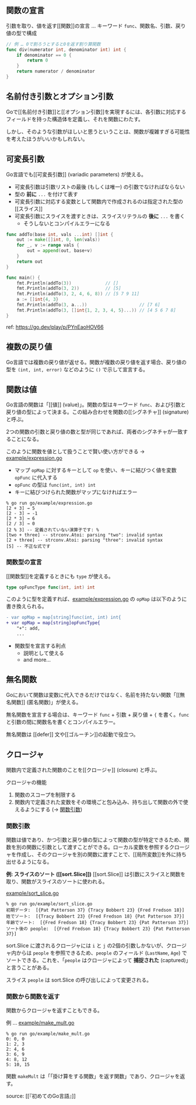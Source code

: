 ## 関数の宣言

引数を取り、値を返す[[関数]]の宣言 … キーワード `func`、関数名、引数、戻り値の型で構成

```go
// 例 … 0で割ろうとすると0を返す割り算関数
func div(numerator int, denominator int) int {
	if denominator == 0 {
		return 0
	}
	return numerator / denominator
}
```

## 名前付き引数とオプション引数

Goで[[名前付き引数]]と[[オプション引数]]を実現するには、各引数に対応するフィールドを持った構造体を定義し、それを関数にわたす。

しかし、そのような引数がほしいと思うということは、関数が複雑すぎる可能性を考えたほうがいいかもしれない。

## 可変長引数

Go言語でも[[可変長引数]] (variadic parameters) が使える。

- 可変長引数は引数リストの最後 (もしくは唯一) の引数でなければならない
- 型の **前に** `...` を付けて表す
- 可変長引数に対応する変数として関数内で作成されるのは指定された型の[[スライス]]
- 可変長引数にスライスを渡すときは、スライスリテラルの **後に** `...` を書く
  - そうしないとコンパイルエラーになる


```go
func addTo(base int, vals ...int) []int {
	out := make([]int, 0, len(vals))
	for _, v := range vals {
		out = append(out, base+v)
	}
	return out
}

func main() {
	fmt.Println(addTo(3))             // []
	fmt.Println(addTo(3, 2))          // [5]
	fmt.Println(addTo(3, 2, 4, 6, 8)) // [5 7 9 11]
	a := []int{4, 3}
	fmt.Println(addTo(3, a...))                    // [7 6]
	fmt.Println(addTo(3, []int{1, 2, 3, 4, 5}...)) // [4 5 6 7 8]
}
```
ref: https://go.dev/play/p/PYnEaoHOV66


## 複数の戻り値

Go言語では複数の戻り値が返せる。関数が複数の戻り値を返す場合、戻り値の型を `(int, int, error)` などのように `()` で示して宣言する。

## 関数は値

Go言語の関数は「[[値]] (value)」。関数の型はキーワード `func`、および引数と戻り値の型によって決まる。この組み合わせを関数の[[シグネチャ]] (signature) と呼ぶ。

2つの関数の引数と戻り値の数と型が同じであれば、両者のシグネチャが一致することになる。

このように関数を値として扱うことで賢い使い方ができる → [example/expression.go](example/expression.go)

- マップ `opMap` に対するキーとして `op` を使い、キーに結びつく値を変数 `opFunc` に代入する
- `opFunc` の型は `func(int, int) int`
- キーに結びつけられた関数がマップになければエラー

```shell
% go run go/example/expression.go
[2 + 3] → 5
[2 - 3] → -1
[2 * 3] → 6
[2 / 3] → 0
[2 % 3] -- 定義されていない演算子です: %
[two + three] -- strconv.Atoi: parsing "two": invalid syntax
[2 + three] -- strconv.Atoi: parsing "three": invalid syntax
[5] -- 不正な式です
```

### 関数型の宣言

[[関数型]]を定義するときにも `type` が使える。

```go
type opFuncType func(int, int) int
```

このように型を定義すれば、[example/expression.go](example/expression.go) の `opMap` は以下のように書き換えられる。

```diff
- var opMap = map[string]func(int, int) int{
+ var opMap = map[string]opFuncType{
	"+": add,
	...
```

- 関数型を宣言する利点
  - 説明として使える
  - and more...

## 無名関数

Goにおいて関数は変数に代入できるだけではなく、名前を持たない関数「[[無名関数]] (匿名関数)」が使える。

無名関数を宣言する場合は、キーワード `func` + 引数 + 戻り値 + `{` を書く。`func` と引数の間に関数名を書くとコンパイルエラー。

無名関数は [[defer]] 文や[[ゴルーチン]]の起動で役立つ。

## クロージャ

関数内で定義された関数のことを[[クロージャ]] (closure) と呼ぶ。

クロージャの機能

1) 関数のスコープを制限する
2) 関数内で定義された変数をその環境ごと包み込み、持ち出して関数の外で使えるようにする (→ [関数引数](#関数引数))

### 関数引数

関数は値であり、かつ引数と戻り値の型によって関数の型が特定できるため、関数を別の関数に引数として渡すことができる。ローカル変数を参照するクロージャを作成し、そのクロージャを別の関数に渡すことで、[[局所変数]]を外に持ち出せるようになる。

**例: スライスのソート ([[sort.Slice]])**
[[sort.Slice]] は引数にスライスと関数を取り、関数がスライスのソートに使われる。

[example/sort_slice.go](example/sort_slice.go)

```shell
% go run go/example/sort_slice.go
初期データ:  [{Pat Patterson 37} {Tracy Bobbert 23} {Fred Fredson 18}]
姓でソート:  [{Tracy Bobbert 23} {Fred Fredson 18} {Pat Patterson 37}]
年齢でソート:  [{Fred Fredson 18} {Tracy Bobbert 23} {Pat Patterson 37}]
ソート後の people:  [{Fred Fredson 18} {Tracy Bobbert 23} {Pat Patterson 37}]
```

sort.Slice に渡されるクロージャには `i` と `j` の2個の引数しかないが、クロージャ内からは `people` を参照できるため、`people` のフィールド (`LastName`, `Age`) でソートできる。これを、「`people` はクロージャによって **捕捉された** (captured)」と言うことがある。

スライス `people` は sort.Slice の呼び出しによって変更される。

### 関数から関数を返す

関数からクロージャを返すこともできる。

例 … [example/make_mult.go](example/make_mult.go)

```shell
% go run go/example/make_mult.go
0: 0, 0
1: 2, 3
2: 4, 6
3: 6, 9
4: 8, 12
5: 10, 15
```

関数 `makeMult` は「「掛け算をする関数」を返す関数」であり、クロージャを返す。


source: [[『初めてのGo言語』]]
